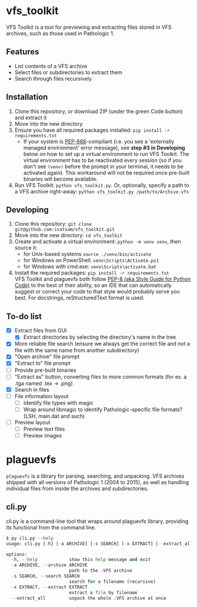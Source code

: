# vfs_toolkit
VFS Toolkit is a tool for previewing and extracting files stored in VFS archives, such as those used in Pathologic 1.

## Features
- List contents of a VFS archive
- Select files or subdirectories to extract them
- Search through files recursively

## Installation
1. Clone this repository, or download ZIP (under the green Code button) and extract it
2. Move into the new directory
3. Ensure you have all required packages installed: `pip install -r requirements.txt`
    - If your system is [PEP-668](https://peps.python.org/pep-0668/)-compilant (i.e. you see a 'externally managed environment' error message), see **step #3 in Developing** below on how to set up a virtual environment to run VFS Toolkit. The virtual environment has to be reactivated every session (so if you don't see `(venv)` before the prompt in your terminal, it needs to be activated again). This workaround will not be required once pre-built binaries will become available.
4. Run VFS Toolkit: `python vfs_toolkit.py`. Or, optionally, specify a path to a VFS archive right-away: `python vfs_toolkit.py /path/to/Archive.vfs`

## Developing
1. Clone this repository: `git clone git@github.com:isatsam/vfs_toolkit.git`
2. Move into the new directory: `cd vfs_toolkit`
3. Create and activate a virtual environment: `python -m venv venv`, then source it:
   - for Unix-based systems `source ./venv/bin/activate`
   - for Windows on PowerShell: `venv\Scripts\Activate.ps1`
   - for Windows with cmd.exe: `venv\Scripts\activate.bat`
5. Install the required packages: `pip install -r requirements.txt`  
VFS Toolkit and plaguevfs both follow [PEP-8 (aka Style Guide for Python Code)](https://peps.python.org/pep-0008/) to the best of their ability, so an IDE that can automatically suggest or correct your code to that style would probably serve you best. For docstrings, reStructuredText format is used.

## To-do list
- [X] Extract files from GUI
  - [x] Extract directories by selecting the directory's name in the tree
- [X] More reliable file search (ensure we always get the correct file and not a file with the same name from another subdirectory)
- [X] "Open archive" file prompt
- [X] "Extract to" file prompt
- [ ] Provide pre-built binaries
- [ ] "Extract as" button, converting files to more common formats (for ex. a .tga named .tex -> .png)
- [X] Search in files
- [ ] File information layout
  - [ ] Identify file types with magic
  - [ ] Wrap around libmagic to identify Pathologic-specific file formats? (LSH, main.dat and such)
- [ ] Preview layout
  - [ ] Preview text files
  - [ ] Preview images

# plaguevfs
`plaguevfs` is a library for parsing, searching, and unpacking .VFS archives shipped with all versions of Pathologic 1
(2004 to 2015), as well as handling individual files from inside the archives and subdirectories.
## cli.py
cli.py is a command-line tool that wraps around plaguevfs library, providing its functional from the command line.
```py
$ py cli.py --help
usage: cli.py [-h] [-a ARCHIVE] [-s SEARCH] [-x EXTRACT] [--extract_all]

options:
  -h, --help            show this help message and exit
  -a ARCHIVE, --archive ARCHIVE
                        path to the .VFS archive
  -s SEARCH, --search SEARCH
                        search for a filename (recursive)
  -x EXTRACT, --extract EXTRACT
                        extract a file by filename
  --extract_all         unpack the whole .VFS archive at once
```

